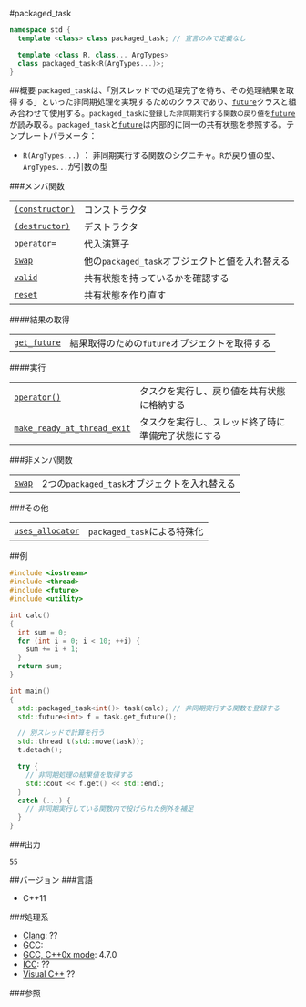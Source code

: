 #packaged_task
```cpp
namespace std {
  template <class> class packaged_task; // 宣言のみで定義なし

  template <class R, class... ArgTypes>
  class packaged_task<R(ArgTypes...)>;
}
```

##概要
`packaged_task`は、「別スレッドでの処理完了を待ち、その処理結果を取得する」といった非同期処理を実現するためのクラスであり、[`future`](./future.md)クラスと組み合わせて使用する。`packaged_taskに登録した非同期実行する関数の戻り値を`[`future`](./future.md)が読み取る。`packaged_task`と[`future`](./future.md)は内部的に同一の共有状態を参照する。テンプレートパラメータ：

- `R(ArgTypes...)` ： 非同期実行する関数のシグニチャ。`R`が戻り値の型、`ArgTypes...`が引数の型

###メンバ関数

| | |
|------------------------------------------------------------------------------------------------------------------------------|----------------------------------------------------------------------------|
| [`(constructor)`](./packaged_task/packaged_task.md) | コンストラクタ |
| [`(destructor)`](./packaged_task/-packaged_task.md) | デストラクタ |
| [`operator=`](./packaged_task/op_assign.md) | 代入演算子 |
| [`swap`](./packaged_task/swap.md) | 他の`packaged_task`オブジェクトと値を入れ替える |
| [`valid`](./packaged_task/valid.md) | 共有状態を持っているかを確認する |
| [`reset`](./packaged_task/reset.md) | 共有状態を作り直す |

####結果の取得

| | |
|------------------------------------------------------------------------------------------------------------------------|------------------------------------------------------------------------------|
| [`get_future`](./packaged_task/get_future.md) | 結果取得のための`future`オブジェクトを取得する |

####実行

| | |
|------------------------------------------------------------------------------------------------------------------------------------------------------|-----------------------------------------------------------------------------|
| [`operator()`](./packaged_task/op_apply.md) | タスクを実行し、戻り値を共有状態に格納する |
| [`make_ready_at_thread_exit`](./packaged_task/make_ready_at_thread_exit.md) | タスクを実行し、スレッド終了時に準備完了状態にする |

###非メンバ関数

| | |
|-----------------------------------------------------------------------------------------------------------------|-----------------------------------------------------------------------|
| [`swap`](./packaged_task/swap_free.md) | 2つの`packaged_task`オブジェクトを入れ替える |


###その他

| | |
|--------------------------------------------------------------------------------------------------------------------------------|----------------------------------------------|
| [`uses_allocator`](./packaged_task/uses_allocator.md) | `packaged_task`による特殊化 |


##例
```cpp
#include <iostream>
#include <thread>
#include <future>
#include <utility>

int calc()
{
  int sum = 0;
  for (int i = 0; i < 10; ++i) {
    sum += i + 1;
  }
  return sum;
}

int main()
{
  std::packaged_task<int()> task(calc); // 非同期実行する関数を登録する
  std::future<int> f = task.get_future();

  // 別スレッドで計算を行う
  std::thread t(std::move(task));
  t.detach();

  try {
    // 非同期処理の結果値を取得する
    std::cout << f.get() << std::endl;
  }
  catch (...) {
    // 非同期実行している関数内で投げられた例外を補足
  }
}
```

###出力
```
55
```

##バージョン
###言語
- C++11

###処理系
- [Clang](/implementation#clang.md): ??
- [GCC](/implementation#gcc.md): 
- [GCC, C++0x mode](/implementation#gcc.md): 4.7.0
- [ICC](/implementation#icc.md): ??
- [Visual C++](/implementation#visual_cpp.md) ??


###参照


